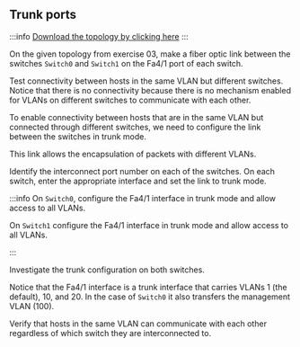 ## Trunk ports

:::info
[Download the topology by clicking here](assets/vlan_trunk.pkt)
:::

On the given topology from exercise 03, make a fiber optic link between the switches `Switch0` and `Switch1` on the Fa4/1 port of each switch.

Test connectivity between hosts in the same VLAN but different switches. Notice that there is no connectivity because there is no mechanism enabled for VLANs on different switches to communicate with each other.

To enable connectivity between hosts that are in the same VLAN but connected through different switches, we need to configure the link between the switches in trunk mode.

This link allows the encapsulation of packets with different VLANs.

Identify the interconnect port number on each of the switches. On each switch, enter the appropriate interface and set the link to trunk mode.


:::info
On `Switch0`, configure the Fa4/1 interface in trunk mode and allow access to all VLANs.

On `Switch1` configure the Fa4/1 interface in trunk mode and allow access to all VLANs.

:::

Investigate the trunk configuration on both switches.

Notice that the Fa4/1 interface is a trunk interface that carries VLANs 1 (the default), 10, and 20. In the case of `Switch0` it also transfers the management VLAN (100).

Verify that hosts in the same VLAN can communicate with each other regardless of which switch they are interconnected to.
